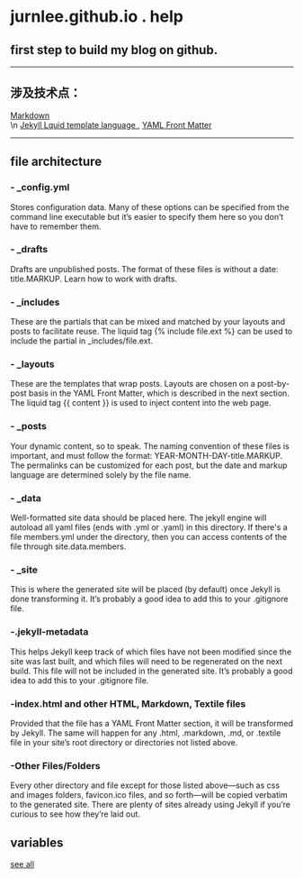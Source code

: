 # jurnlee.github.io . help

## first step to build my blog on github.
----

## 涉及技术点：
[Markdown ](http://daringfireball.net/projects/markdown/) <br> \n
[Jekyll ](http://jekyllrb.com/)
[Lquid template language ](http://wiki.shopify.com/Liquid), 
[YAML Front Matter ](http://jekyllrb.com/docs/frontmatter/)

----
## file architecture
### - _config.yml
Stores configuration data. Many of these options can be specified from the command line executable but it’s easier to specify them here so you don’t have to remember them.
### - _drafts
Drafts are unpublished posts. The format of these files is without a date: title.MARKUP. Learn how to work with drafts.
### - _includes
These are the partials that can be mixed and matched by your layouts and posts to facilitate reuse. The liquid tag {% include file.ext %} can be used to include the partial in _includes/file.ext.
### - _layouts
These are the templates that wrap posts. Layouts are chosen on a post-by-post basis in the YAML Front Matter, which is described in the next section. The liquid tag  {{ content }} is used to inject content into the web page.
### - _posts
Your dynamic content, so to speak. The naming convention of these files is important, and must follow the format: YEAR-MONTH-DAY-title.MARKUP. The permalinks can be customized for each post, but the date and markup language are determined solely by the file name.
### - _data
Well-formatted site data should be placed here. The jekyll engine will autoload all yaml files (ends with  .yml or .yaml) in this directory. If there's a file members.yml under the directory, then you can access contents of the file through site.data.members.
### - _site
This is where the generated site will be placed (by default) once Jekyll is done transforming it. It’s probably a good idea to add this to your .gitignore file.
### -.jekyll-metadata
This helps Jekyll keep track of which files have not been modified since the site was last built, and which files will need to be regenerated on the next build. This file will not be included in the generated site. It’s probably a good idea to add this to your .gitignore file.
### -index.html and other HTML, Markdown, Textile files
Provided that the file has a YAML Front Matter section, it will be transformed by Jekyll. The same will happen for any .html, .markdown,  .md, or .textile file in your site’s root directory or directories not listed above.
### -Other Files/Folders
Every other directory and file except for those listed above—such as css and images folders,  favicon.ico files, and so forth—will be copied verbatim to the generated site. There are plenty of sites already using Jekyll if you’re curious to see how they’re laid out.

## variables
[see all](http://jekyllrb.com/docs/variables/)

